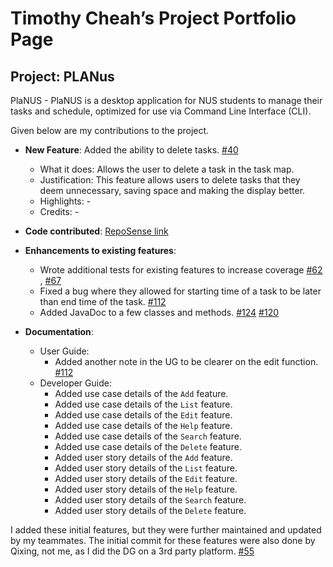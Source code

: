 # Timothy Cheah’s Project Portfolio Page

## Project: PLANus


PlaNUS - PlaNUS is a desktop application for NUS students to manage their tasks and schedule, optimized for use via Command Line Interface (CLI).

Given below are my contributions to the project.

* **New Feature**: Added the ability to delete tasks. [\#40](https://github.com/AY2021S1-CS2113T-W12-1/tp/pull/40)
  * What it does: Allows the user to delete a task in the task map. 
  * Justification: This feature allows users to delete tasks that they deem unnecessary, saving space and making the display better.
  * Highlights: -
  * Credits: -

* **Code contributed**: [RepoSense link]( https://nus-cs2113-ay2021s1.github.io/tp-dashboard/#breakdown=true&search=e0406981&sort=groupTitle&sortWithin=title&since=2020-09-27&timeframe=commit&mergegroup=&groupSelect=groupByRepos&checkedFileTypes=docs~functional-code~test-code~other&tabOpen=true&tabType=authorship&zFR=false&tabAuthor=e0406981&tabRepo=AY2021S1-CS2113T-W12-1%2Ftp%5Bmaster%5D&authorshipIsMergeGroup=false&authorshipFileTypes=docs~functional-code~test-code)


* **Enhancements to existing features**:
  * Wrote additional tests for existing features to increase coverage [\#62](https://github.com/AY2021S1-CS2113T-W12-1/tp/pull/62) , [\#67](https://github.com/AY2021S1-CS2113T-W12-1/tp/pull/67)
  * Fixed a bug where they allowed for starting time of a task to be later than end time 
  of the task. [\#112](https://github.com/AY2021S1-CS2113T-W12-1/tp/pull/112)
  * Added JavaDoc to a few classes and methods. [\#124](https://github.com/AY2021S1-CS2113T-W12-1/tp/pull/124) [\#120](https://github.com/AY2021S1-CS2113T-W12-1/tp/pull/120)
      

* **Documentation**:

  * User Guide:
    * Added another note in the UG to be clearer on the edit function. [\#112](https://github.com/AY2021S1-CS2113T-W12-1/tp/pull/112)
  * Developer Guide:
	* Added use case details of the `Add` feature.
	* Added use case details of the `List` feature.
	* Added use case details of the `Edit` feature.
	* Added use case details of the `Help` feature.
	* Added use case details of the `Search` feature.
	* Added use case details of the `Delete` feature.
	* Added user story details of the `Add` feature.
	* Added user story details of the `List` feature.
	* Added user story details of the `Edit` feature.
	* Added user story details of the `Help` feature.
	* Added user story details of the `Search` feature.
	* Added user story details of the `Delete` feature.

I added these initial features, but they were further maintained and updated by my teammates. The initial commit for these features were also done by Qixing, not me, as I did the DG on a 3rd party platform. [\#55](https://github.com/AY2021S1-CS2113T-W12-1/tp/pull/55)
